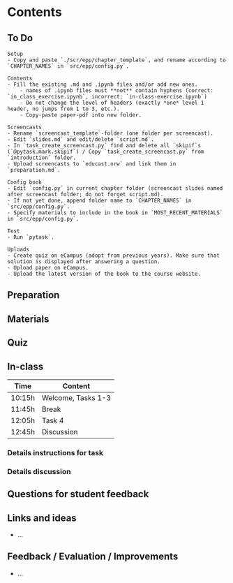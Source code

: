 # Contents

## To Do

```{todo}
Setup
- Copy and paste `./scr/epp/chapter_template`, and rename according to `CHAPTER_NAMES` in `src/epp/config.py`.

Contents
- Fill the existing .md and .ipynb files and/or add new ones.
    - names of .ipynb files must **not** contain hyphens (correct: `in_class_exercise.ipynb`, incorrect: `in-class-exercise.ipynb`)
    - Do not change the level of headers (exactly *one* level 1 header, no jumps from 1 to 3, etc.).
    - Copy-paste paper-pdf into new folder.

Screencasts
- Rename `screencast_template`-folder (one folder per screencast).
- Edit `slides.md` and edit/delete `script.md`.
- In `task_create_screencast.py` find and delete all `skipif`s (`@pytask.mark.skipif`) / Copy `task_create_screencast.py` from `introduction` folder.
- Upload screencasts to `educast.nrw` and link them in `preparation.md`.

Config book
- Edit `config.py` in current chapter folder (screencast slides named after screencast folder; do not forget script.md).
- If not yet done, append folder name to `CHAPTER_NAMES` in `src/epp/config.py`.
- Specify materials to include in the book in `MOST_RECENT_MATERIALS` in `src/epp/config.py`.

Test
- Run `pytask`.

Uploads
- Create quiz on eCampus (adopt from previous years). Make sure that solution is displayed after answering a question.
- Upload paper on eCampus.
- Upload the latest version of the book to the course website.

```

## Preparation

## Materials

## Quiz

## In-class

| Time   | Content            |
| ------ | ------------------ |
| 10:15h | Welcome, Tasks 1-3 |
| 11:45h | Break              |
| 12:05h | Task 4             |
| 12:45h | Discussion         |

### Details instructions for task

### Details discussion

## Questions for student feedback

## Links and ideas

- ...

## Feedback / Evaluation / Improvements

- ...
